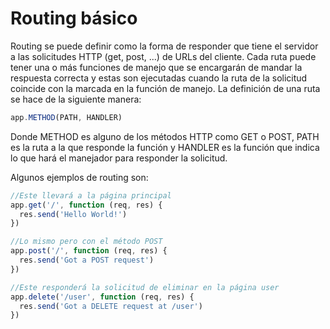 # Routing básico
Routing se puede definir como la forma de responder que tiene el servidor a las solicitudes HTTP (get, post, ...) de URLs del cliente.
Cada ruta puede tener una o más funciones de manejo que se encargarán de mandar la respuesta correcta y estas son ejecutadas cuando la ruta de la solicitud coincide con la marcada en la función de manejo.
La definición de una ruta se hace de la siguiente manera:
```javascript
app.METHOD(PATH, HANDLER)
```
Donde METHOD es alguno de los métodos HTTP como GET o POST, PATH es la ruta a la que responde la función y HANDLER es la función que indica lo que hará el manejador para responder la solicitud.

Algunos ejemplos de routing son:
```javascript
//Este llevará a la página principal
app.get('/', function (req, res) {
  res.send('Hello World!')
})

//Lo mismo pero con el método POST
app.post('/', function (req, res) {
  res.send('Got a POST request')
})

//Este responderá la solicitud de eliminar en la página user
app.delete('/user', function (req, res) {
  res.send('Got a DELETE request at /user')
})
```